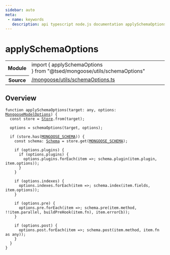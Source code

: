 ```yaml
---
sidebar: auto
meta:
 - name: keywords
   description: api typescript node.js documentation applySchemaOptions function
---
```

# applySchemaOptions <Badge text="Function" type="function"/>
<!-- Summary -->
<section class="symbol-info"><table class="is-full-width"><tbody><tr><th>Module</th><td><div class="lang-typescript"><span class="token keyword">import</span> { applySchemaOptions }&nbsp;<span class="token keyword">from</span>&nbsp;<span class="token string">"@tsed/mongoose/utils/schemaOptions"</span></div></td></tr><tr><th>Source</th><td><a href="https://github.com/Romakita/ts-express-decorators/blob/v4.30.2/src//mongoose/utils/schemaOptions.ts#L0-L0">/mongoose/utils/schemaOptions.ts</a></td></tr></tbody></table></section>

<!-- Overview -->
## Overview


<pre><code class="typescript-lang ">function <span class="token function">applySchemaOptions</span><span class="token punctuation">(</span>target<span class="token punctuation">:</span> <span class="token keyword">any</span><span class="token punctuation">,</span> options<span class="token punctuation">:</span> <a href="/api/mongoose/interfaces/MongooseModelOptions.html"><span class="token">MongooseModelOptions</span></a><span class="token punctuation">)</span> <span class="token punctuation">{</span>
  <span class="token keyword">const</span> store<span class="token punctuation"> = </span><a href="/api/core/class/Store.html"><span class="token">Store</span></a>.<span class="token keyword">from</span><span class="token punctuation">(</span>target<span class="token punctuation">)</span><span class="token punctuation">;</span>

  options<span class="token punctuation"> = </span><span class="token function">schemaOptions</span><span class="token punctuation">(</span>target<span class="token punctuation">,</span> options<span class="token punctuation">)</span><span class="token punctuation">;</span>

  if <span class="token punctuation">(</span>store.<span class="token function">has</span><span class="token punctuation">(</span><a href="/api/mongoose/constants/MONGOOSE_SCHEMA.html"><span class="token">MONGOOSE_SCHEMA</span></a><span class="token punctuation">)</span><span class="token punctuation">)</span> <span class="token punctuation">{</span>
    <span class="token keyword">const</span> schema<span class="token punctuation">:</span> <a href="/api/common/jsonschema/decorators/Schema.html"><span class="token">Schema</span></a><span class="token punctuation"> = </span>store.<span class="token function">get</span><span class="token punctuation">(</span><a href="/api/mongoose/constants/MONGOOSE_SCHEMA.html"><span class="token">MONGOOSE_SCHEMA</span></a><span class="token punctuation">)</span><span class="token punctuation">;</span>

    if <span class="token punctuation">(</span>options.plugins<span class="token punctuation">)</span> <span class="token punctuation">{</span>
      if <span class="token punctuation">(</span>options.plugins<span class="token punctuation">)</span> <span class="token punctuation">{</span>
        options.plugins.<span class="token function">forEach</span><span class="token punctuation">(</span>item =&gt<span class="token punctuation">;</span> schema.<span class="token function">plugin</span><span class="token punctuation">(</span>item.plugin<span class="token punctuation">,</span> item.options<span class="token punctuation">)</span><span class="token punctuation">)</span><span class="token punctuation">;</span>
      <span class="token punctuation">}</span>
    <span class="token punctuation">}</span>

    if <span class="token punctuation">(</span>options.indexes<span class="token punctuation">)</span> <span class="token punctuation">{</span>
      options.indexes.<span class="token function">forEach</span><span class="token punctuation">(</span>item =&gt<span class="token punctuation">;</span> schema.<span class="token function">index</span><span class="token punctuation">(</span>item.fields<span class="token punctuation">,</span> item.options<span class="token punctuation">)</span><span class="token punctuation">)</span><span class="token punctuation">;</span>
    <span class="token punctuation">}</span>

    if <span class="token punctuation">(</span>options.pre<span class="token punctuation">)</span> <span class="token punctuation">{</span>
      options.pre.<span class="token function">forEach</span><span class="token punctuation">(</span>item =&gt<span class="token punctuation">;</span> schema.<span class="token function">pre</span><span class="token punctuation">(</span>item.method<span class="token punctuation">,</span> !!item.parallel<span class="token punctuation">,</span> <span class="token function">buildPreHook</span><span class="token punctuation">(</span>item.fn<span class="token punctuation">)</span><span class="token punctuation">,</span> item.errorCb<span class="token punctuation">)</span><span class="token punctuation">)</span><span class="token punctuation">;</span>
    <span class="token punctuation">}</span>

    if <span class="token punctuation">(</span>options.post<span class="token punctuation">)</span> <span class="token punctuation">{</span>
      options.post.<span class="token function">forEach</span><span class="token punctuation">(</span>item =&gt<span class="token punctuation">;</span> schema.<span class="token function">post</span><span class="token punctuation">(</span>item.method<span class="token punctuation">,</span> item.fn <span class="token keyword">as</span> <span class="token keyword">any</span><span class="token punctuation">)</span><span class="token punctuation">)</span><span class="token punctuation">;</span>
    <span class="token punctuation">}</span>
  <span class="token punctuation">}</span>
<span class="token punctuation">}</span>
</code></pre>